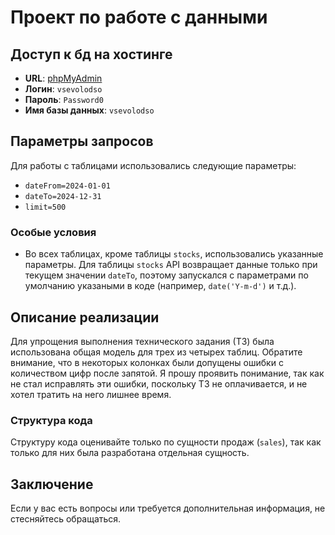 # Проект по работе с данными

## Доступ к бд на хостинге
- **URL**: [phpMyAdmin](https://fvh1.spaceweb.ru/phpMyAdmin/index.php)
- **Логин**: `vsevolodso`
- **Пароль**: `Password0`
- **Имя базы данных**: `vsevolodso`

## Параметры запросов
Для работы с таблицами использовались следующие параметры:
- `dateFrom=2024-01-01`
- `dateTo=2024-12-31`
- `limit=500`

### Особые условия
- Во всех таблицах, кроме таблицы `stocks`, использовались указанные параметры. Для таблицы `stocks` API возвращает данные только при текущем значении `dateTo`, поэтому запускался с параметрами по умолчанию указаными в коде (например, `date('Y-m-d')` и т.д.).

## Описание реализации
Для упрощения выполнения технического задания (ТЗ) была использована общая модель для трех из четырех таблиц. Обратите внимание, что в некоторых колонках были допущены ошибки с количеством цифр после запятой. Я прошу проявить понимание, так как не стал исправлять эти ошибки, поскольку ТЗ не оплачивается, и не хотел тратить на него лишнее время.

### Структура кода
Структуру кода оценивайте только по сущности продаж (`sales`), так как только для них была разработана отдельная сущность.

## Заключение
Если у вас есть вопросы или требуется дополнительная информация, не стесняйтесь обращаться.
